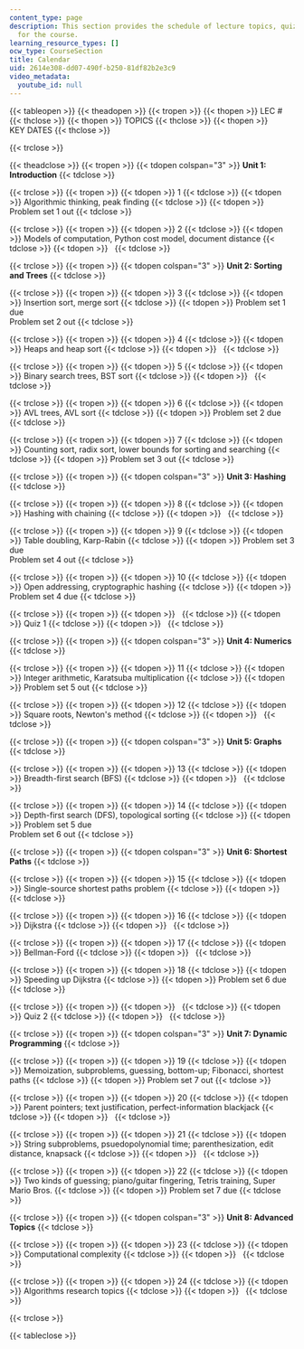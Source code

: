 ```yaml
---
content_type: page
description: This section provides the schedule of lecture topics, quizzes, and assignments
  for the course.
learning_resource_types: []
ocw_type: CourseSection
title: Calendar
uid: 2614e308-dd07-490f-b250-81df82b2e3c9
video_metadata:
  youtube_id: null
---
```


{{< tableopen >}}
{{< theadopen >}}
{{< tropen >}}
{{< thopen >}}
LEC #
{{< thclose >}}
{{< thopen >}}
TOPICS
{{< thclose >}}
{{< thopen >}}
KEY DATES
{{< thclose >}}

{{< trclose >}}

{{< theadclose >}}
{{< tropen >}}
{{< tdopen colspan="3" >}}
**Unit 1: Introduction**
{{< tdclose >}}

{{< trclose >}}
{{< tropen >}}
{{< tdopen >}}
1
{{< tdclose >}}
{{< tdopen >}}
Algorithmic thinking, peak finding
{{< tdclose >}}
{{< tdopen >}}
Problem set 1 out
{{< tdclose >}}

{{< trclose >}}
{{< tropen >}}
{{< tdopen >}}
2
{{< tdclose >}}
{{< tdopen >}}
Models of computation, Python cost model, document distance
{{< tdclose >}}
{{< tdopen >}}
 
{{< tdclose >}}

{{< trclose >}}
{{< tropen >}}
{{< tdopen colspan="3" >}}
**Unit 2: Sorting and Trees**
{{< tdclose >}}

{{< trclose >}}
{{< tropen >}}
{{< tdopen >}}
3
{{< tdclose >}}
{{< tdopen >}}
Insertion sort, merge sort
{{< tdclose >}}
{{< tdopen >}}
Problem set 1 due  
Problem set 2 out
{{< tdclose >}}

{{< trclose >}}
{{< tropen >}}
{{< tdopen >}}
4
{{< tdclose >}}
{{< tdopen >}}
Heaps and heap sort
{{< tdclose >}}
{{< tdopen >}}
 
{{< tdclose >}}

{{< trclose >}}
{{< tropen >}}
{{< tdopen >}}
5
{{< tdclose >}}
{{< tdopen >}}
Binary search trees, BST sort
{{< tdclose >}}
{{< tdopen >}}
 
{{< tdclose >}}

{{< trclose >}}
{{< tropen >}}
{{< tdopen >}}
6
{{< tdclose >}}
{{< tdopen >}}
AVL trees, AVL sort
{{< tdclose >}}
{{< tdopen >}}
Problem set 2 due
{{< tdclose >}}

{{< trclose >}}
{{< tropen >}}
{{< tdopen >}}
7
{{< tdclose >}}
{{< tdopen >}}
Counting sort, radix sort, lower bounds for sorting and searching
{{< tdclose >}}
{{< tdopen >}}
Problem set 3 out
{{< tdclose >}}

{{< trclose >}}
{{< tropen >}}
{{< tdopen colspan="3" >}}
**Unit 3: Hashing**
{{< tdclose >}}

{{< trclose >}}
{{< tropen >}}
{{< tdopen >}}
8
{{< tdclose >}}
{{< tdopen >}}
Hashing with chaining
{{< tdclose >}}
{{< tdopen >}}
 
{{< tdclose >}}

{{< trclose >}}
{{< tropen >}}
{{< tdopen >}}
9
{{< tdclose >}}
{{< tdopen >}}
Table doubling, Karp-Rabin
{{< tdclose >}}
{{< tdopen >}}
Problem set 3 due  
Problem set 4 out
{{< tdclose >}}

{{< trclose >}}
{{< tropen >}}
{{< tdopen >}}
10
{{< tdclose >}}
{{< tdopen >}}
Open addressing, cryptographic hashing
{{< tdclose >}}
{{< tdopen >}}
Problem set 4 due
{{< tdclose >}}

{{< trclose >}}
{{< tropen >}}
{{< tdopen >}}
 
{{< tdclose >}}
{{< tdopen >}}
Quiz 1
{{< tdclose >}}
{{< tdopen >}}
 
{{< tdclose >}}

{{< trclose >}}
{{< tropen >}}
{{< tdopen colspan="3" >}}
**Unit 4: Numerics**
{{< tdclose >}}

{{< trclose >}}
{{< tropen >}}
{{< tdopen >}}
11
{{< tdclose >}}
{{< tdopen >}}
Integer arithmetic, Karatsuba multiplication
{{< tdclose >}}
{{< tdopen >}}
Problem set 5 out
{{< tdclose >}}

{{< trclose >}}
{{< tropen >}}
{{< tdopen >}}
12
{{< tdclose >}}
{{< tdopen >}}
Square roots, Newton's method
{{< tdclose >}}
{{< tdopen >}}
 
{{< tdclose >}}

{{< trclose >}}
{{< tropen >}}
{{< tdopen colspan="3" >}}
**Unit 5: Graphs**
{{< tdclose >}}

{{< trclose >}}
{{< tropen >}}
{{< tdopen >}}
13
{{< tdclose >}}
{{< tdopen >}}
Breadth-first search (BFS)
{{< tdclose >}}
{{< tdopen >}}
 
{{< tdclose >}}

{{< trclose >}}
{{< tropen >}}
{{< tdopen >}}
14
{{< tdclose >}}
{{< tdopen >}}
Depth-first search (DFS), topological sorting
{{< tdclose >}}
{{< tdopen >}}
Problem set 5 due  
Problem set 6 out
{{< tdclose >}}

{{< trclose >}}
{{< tropen >}}
{{< tdopen colspan="3" >}}
**Unit 6: Shortest Paths**
{{< tdclose >}}

{{< trclose >}}
{{< tropen >}}
{{< tdopen >}}
15
{{< tdclose >}}
{{< tdopen >}}
Single-source shortest paths problem
{{< tdclose >}}
{{< tdopen >}}
 
{{< tdclose >}}

{{< trclose >}}
{{< tropen >}}
{{< tdopen >}}
16
{{< tdclose >}}
{{< tdopen >}}
Dijkstra
{{< tdclose >}}
{{< tdopen >}}
 
{{< tdclose >}}

{{< trclose >}}
{{< tropen >}}
{{< tdopen >}}
17
{{< tdclose >}}
{{< tdopen >}}
Bellman-Ford
{{< tdclose >}}
{{< tdopen >}}
 
{{< tdclose >}}

{{< trclose >}}
{{< tropen >}}
{{< tdopen >}}
18
{{< tdclose >}}
{{< tdopen >}}
Speeding up Dijkstra
{{< tdclose >}}
{{< tdopen >}}
Problem set 6 due
{{< tdclose >}}

{{< trclose >}}
{{< tropen >}}
{{< tdopen >}}
 
{{< tdclose >}}
{{< tdopen >}}
Quiz 2
{{< tdclose >}}
{{< tdopen >}}
 
{{< tdclose >}}

{{< trclose >}}
{{< tropen >}}
{{< tdopen colspan="3" >}}
**Unit 7: Dynamic Programming**
{{< tdclose >}}

{{< trclose >}}
{{< tropen >}}
{{< tdopen >}}
19
{{< tdclose >}}
{{< tdopen >}}
Memoization, subproblems, guessing, bottom-up; Fibonacci, shortest paths
{{< tdclose >}}
{{< tdopen >}}
Problem set 7 out
{{< tdclose >}}

{{< trclose >}}
{{< tropen >}}
{{< tdopen >}}
20
{{< tdclose >}}
{{< tdopen >}}
Parent pointers; text justification, perfect-information blackjack
{{< tdclose >}}
{{< tdopen >}}
 
{{< tdclose >}}

{{< trclose >}}
{{< tropen >}}
{{< tdopen >}}
21
{{< tdclose >}}
{{< tdopen >}}
String subproblems, psuedopolynomial time; parenthesization, edit distance, knapsack
{{< tdclose >}}
{{< tdopen >}}
 
{{< tdclose >}}

{{< trclose >}}
{{< tropen >}}
{{< tdopen >}}
22
{{< tdclose >}}
{{< tdopen >}}
Two kinds of guessing; piano/guitar fingering, Tetris training, Super Mario Bros.
{{< tdclose >}}
{{< tdopen >}}
Problem set 7 due
{{< tdclose >}}

{{< trclose >}}
{{< tropen >}}
{{< tdopen colspan="3" >}}
**Unit 8: Advanced Topics**
{{< tdclose >}}

{{< trclose >}}
{{< tropen >}}
{{< tdopen >}}
23
{{< tdclose >}}
{{< tdopen >}}
Computational complexity
{{< tdclose >}}
{{< tdopen >}}
 
{{< tdclose >}}

{{< trclose >}}
{{< tropen >}}
{{< tdopen >}}
24
{{< tdclose >}}
{{< tdopen >}}
Algorithms research topics
{{< tdclose >}}
{{< tdopen >}}
 
{{< tdclose >}}

{{< trclose >}}

{{< tableclose >}}
